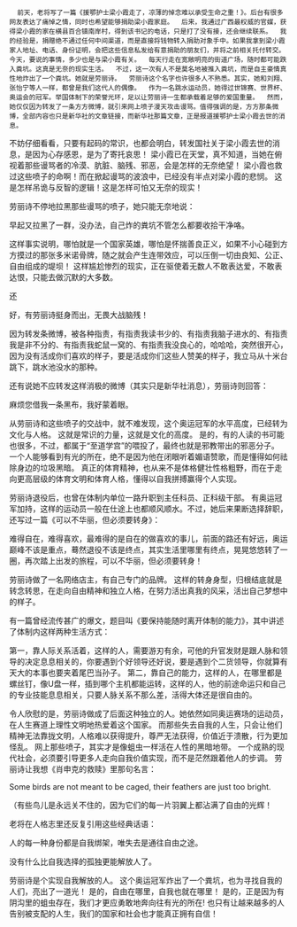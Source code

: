       前天，老将写了一篇《援鄂护士梁小霞走了，凉薄的悼念难以承受生命之重！》。后台有很多网友表达了痛悼之情，同时也希望能够捐助梁小霞家庭。  后来，我通过广西最权威的官媒，获得梁小霞的家在横县百合镇南岸村，得到该书记的电话，只是打了没有接，还会继续联系。  我的经验是，捐赠绝不通过任何中间渠道，而是直接将钱物转入捐助对象手中。如果我拿到梁小霞家人地址、电话、身份证明，会把这些信息私发给有意捐助的朋友们，并将之前相关托付转交。  今天，要说的事情，多少也是与梁小霞有关。  每天行走在宽敞明亮的街道广场，随时都可能跌入粪坑。这真是无奈的现实生活。  不过，这一次有人不是莫名地被推入粪坑，而是自主豪情真性地炸出了一个粪坑。她就是劳丽诗。  劳丽诗这个名字也许很多人不熟悉。其实，她和刘翔、张怡宁等人一样，都曾是我们这代人的偶像。  作为一名跳水运动员，她得过世锦赛、世界杯、奥运会的冠军。举国体制下的荣誉光环，足以让劳丽诗一生都承载着足够的爱国重量。  然而，她仅仅因为转发了一条方方微博，就引来网上喷子漫天攻击谩骂。值得强调的是，方方那条微博，全部内容也只是新华社的文章链接，而新华社那篇文章，正是报道援鄂护士梁小霞去世的消息。  

不妨仔细看看，只要有起码的常识，也都会明白，转发国社关于梁小霞去世的消息，是因为心存感恩，是为了寄托哀思！  梁小霞已在天堂，真不知道，当她在俯视着那些谩骂者的冷漠、肮脏、脑残、邪恶，会是怎样的无奈绝望！  梁小霞也救过这些喷子的命啊！而在掀起谩骂的波浪中，已经没有半点对梁小霞的悲悯。  这是怎样吊诡与反智的逻辑！这是怎样可怕又无奈的现实！   

劳丽诗不停地拉黑那些谩骂的喷子，她只能无奈地说：  

早起又拉黑了一群，没办法，自己炸的粪坑不管怎么都要收拾干净咯。  

这样事实说明，哪怕就是一个国家英雄，哪怕是怀揣善良正义，如果不小心碰到方方摸过的那张多米诺骨牌，随之就会产生连带效应，可以压倒一切由良知、公正、自由组成的堤坝！  这样尴尬惨烈的现实，正在驱使着无数人不敢表达爱，不敢表达恨，只能去做沉默的大多数。 

还

好，有劳丽诗挺身而出，无畏大战脑残！  

因为转发条微博，被各种指责，有指责我读书少的、有指责我脑子进水的、有指责我是非不分的、有指责我蛇鼠一窝的、有指责我没良心的，哈哈哈，突然很开心，因为没有活成你们喜欢的样子，要是活成你们这些人赞美的样子，我立马从十米台跳下，跳水池没水的那种。  

还有说她不应转发这样消极的微博（其实只是新华社消息），劳丽诗则回答：  

麻烦您借我一条黑布，我好蒙着眼。  

从劳丽诗和这些喷子的交战中，就不难发现，这个奥运冠军的水平高度，已经转为文化与人格。  这就是常识的力量，这就是文化的高度。  是的，有的人读的书可能也很多，不过，都属于“至道学宫”的喂投了，最终也就是邪教带出的邪恶分子。  一个人能够看到有光的所在，绝不是因为他在闭眼听着媚语赞歌，而是懂得如何祛除身边的垃圾黑暗。  真正的体育精神，也从来不是体格健壮性格粗野，而在于走向更高层级的体育文明和体育人格，懂得以自我拼搏赢得个人实现。  

劳丽诗退役后，也曾在体制内单位一路升职到主任科员、正科级干部。  有奥运冠军加持，这样的运动员一般在仕途上也都顺风顺水。不过，她后来果断选择辞职，还写过一篇《可以不华丽，但必须要转身》：  

难得自在，难得喜欢，最难得的是自在的做喜欢的事儿，前面的路还有好远，奥运巅峰不该是重点，蓦然退役不该是终点，其实生活里哪里有终点，晃晃悠悠转了一圈，再次踏上出发的旅程，可以不华丽，但必须要转身！  

劳丽诗做了一名网络店主，有自己专门的品牌。  这样的转身身型，归根结底就是转念转思，在走向自由精神和独立人格，在努力活出真我的风采，活出自己梦想中的样子。  

有一篇曾经流传甚广的爆文，题目叫《要保持能随时离开体制的能力》，其中讲述了体制内这样两种生活方式：  

第一，靠人际关系活着，这样的人，需要游刃有余，可他的升官发财是跟人脉和领导的决定息息相关的，你要遇到个好领导还好说，要是遇到个二货领导，你就算有天大的本事也要夹着尾巴当孙子。   第二，靠自己的能力，这样的人，在哪里都是螺丝钉，像U盘一样，插到哪个主机都能运转，这样的人，他的前途命运只和自己的专业技能息息相关，只要人脉关系不那么差，活得大体还是很自由的。   

令人欣慰的是，劳丽诗做成了后面这种独立的人。她依然如同奥运赛场的运动员，在人生赛道上理性文明地热爱着这个国家。  而那些失去自我的人生，只会让他们精神无法靠拢文明，人格难以获得提升，尊严无法获得，价值近于溃散，行为更加怪乱。  网上那些喷子，其实才是像蛆虫一样活在人性的黑暗地带。  一个成熟的现代社会，必须要引导更多人走向自我价值实现，而不是茫然跟着他人的步调。  劳丽诗让我想《肖申克的救赎》里那句名言：  

Some birds are not meant to be caged, their feathers are just too bright.

（有些鸟儿是永远关不住的，因为它们的每一片羽翼上都沾满了自由的光辉！  

老将在人格志里还反复引用这些经典话语：  

人的每一种身份都是自我绑架，唯失去是通往自由之途。  

没有什么比自我选择的孤独更能解放人了。  

劳丽诗是个实现自我解放的人。  这个奥运冠军炸出了一个粪坑，也为寻找自我的人们，亮出了一道光！  是的，自由在哪里，自我也就在哪里！  是的，正是因为有阴沟里的蛆虫存在，我们才更应勇敢地奔向往有光的所在!  也只有让越来越多的人告别被支配的人生，我们的国家和社会也才能真正拥有自信！         


